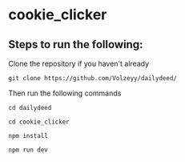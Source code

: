 # cookie_clicker
## Steps to run the following:

Clone the repository if you haven't already
```
git clone https://github.com/Volzeyy/dailydeed/
```
Then run the following commands
```
cd dailydeed
```
```
cd cookie_clicker
```
```
npm install
```
```
npm run dev
```
